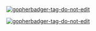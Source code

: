 <a href='https://github.com/jpoles1/gopherbadger' target='_blank'>![gopherbadger-tag-do-not-edit](https://img.shields.io/badge/Go%20Coverage-56%25-brightgreen.svg?longCache=true&style=flat)</a>

<a href='https://github.com/jpoles1/gopherbadger' target='_blank'>![gopherbadger-tag-do-not-edit](https://goreportcard.com/badge/github.com/MelloTonio/desafiogo)</a>
